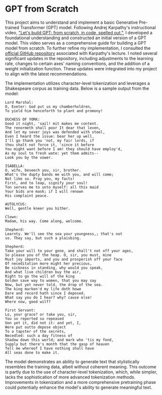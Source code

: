 # GPT from Scratch

This project aims to understand and implement a basic Generative Pre-trained Transformer (GPT) model. Following Andrej Karpathy's instructional video, ["Let's build GPT: from scratch, in code, spelled out."](https://www.youtube.com/watch?v=kCc8FmEb1nY&t=3656s), I developed a foundational understanding and constructed an initial version of a GPT model. This video serves as a comprehensive guide for building a GPT model from scratch. To further refine my implementation, I consulted the [official GitHub repository](https://github.com/karpathy/ng-video-lecture/tree/master) associated with Karpathy's lecture. I noted several significant updates in the repository, including adjustments to the learning rate, changes to certain axes' naming conventions, and the addition of a weight initialization function. These updates were integrated into my project to align with the latest recommendations.

The implementation utilizes character-level tokenization and leverages a Shakespeare corpus as training data. Below is a sample output from the model:

```
Lord Marshal:
O, Exeter: God put us my chamberholdren,
To yield him henceforth to plant and promony!

DUCHESS OF YORK:
Good it night, 'sail! mit makes me content.
The renormeth shall poor It dear that leven,
And let my sover joys was defended with steel,
Even I heard the issue: bear her up well.
I'll go thank you 'not, my fair lords, if
thou shalt not force it, 'since it before
You might want before I am! they should have employ'd,
As my soul to fresh wate: yet them admits--
Look you by the vower.

ISABELLA:
O, wife, beseech you, sir, brother.
What's the dupty bands me with you, and will come;
Not like so. Pray you, my facts!
First, and to leap, signify your soul!
Ton serves me to unto myself: all this maid
Your bids are mask; if I will renown
His complaint peace.

AUTOLYCUS:
Well, gentle kneer you hither.

Clown:
Madam, his way. Come along, welcome.

Shepherd:
Learnty. We'll see the sea your youngness,; that's not
so. They say, but such a plaisbing.

Shepherd:
Take your will to your gone, and shall't not off your ages,
So please you of the heap. O, sir, you must, mine
Must joy imports, and you and prosperish off your face
Of neceditation more might her precious,
Be sickness in standing, why would you speak,
And what live children buy the air,
Right to go the will of the king
Golden save way to women, that you may say
Now, but yet never told, the drop of the sea.
The king marken'd my life doth howe
Dare and record hath since I deposed.
What say you do I hear? why? cause else!
Where now, good wilf?

First Servant:
Lo, your grace? or take you, sir,
You so reported so repeased
Uon yet it, did not it: and yet, I,
Were put outto depose object
To a tapster of the secrets,
Necedled: such a day fitness of
Shadow down this world; and mark who 'tis my fond,
Supply but there's month that the gasp of heaven
Tell me whereof I have nothing shall have
All seas done to make it.
```

The model demonstrates an ability to generate text that stylistically resembles the training data, albeit without coherent meaning. This outcome is partly due to the use of character-level tokenization, which, while simpler, lacks the sophistication of more advanced tokenization methods. Improvements in tokenization and a more comprehensive pretraining phase could potentially enhance the model's ability to generate meaningful text.
